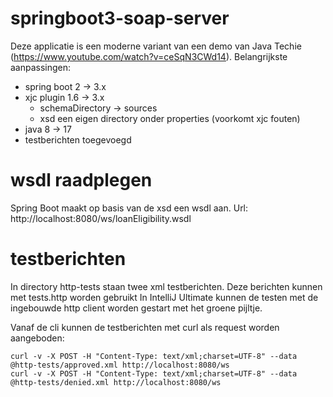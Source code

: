 # springboot3-soap-server

Deze applicatie is een moderne variant van een demo van Java Techie (https://www.youtube.com/watch?v=ceSqN3CWd14).
Belangrijkste aanpassingen:
- spring boot 2 -> 3.x
- xjc plugin 1.6 -> 3.x
  - schemaDirectory -> sources
  - xsd een eigen directory onder properties (voorkomt xjc fouten)
- java 8 -> 17
- testberichten toegevoegd

# wsdl raadplegen

Spring Boot maakt op basis van de xsd een wsdl aan.
Url: http://localhost:8080/ws/loanEligibility.wsdl

# testberichten

In directory http-tests staan twee xml testberichten.
Deze berichten kunnen met tests.http worden gebruikt
In IntelliJ Ultimate kunnen de testen met de ingebouwde http client worden gestart met het groene pijltje.

Vanaf de cli kunnen de testberichten met curl als request worden aangeboden:

```curl
curl -v -X POST -H "Content-Type: text/xml;charset=UTF-8" --data @http-tests/approved.xml http://localhost:8080/ws
curl -v -X POST -H "Content-Type: text/xml;charset=UTF-8" --data @http-tests/denied.xml http://localhost:8080/ws
```